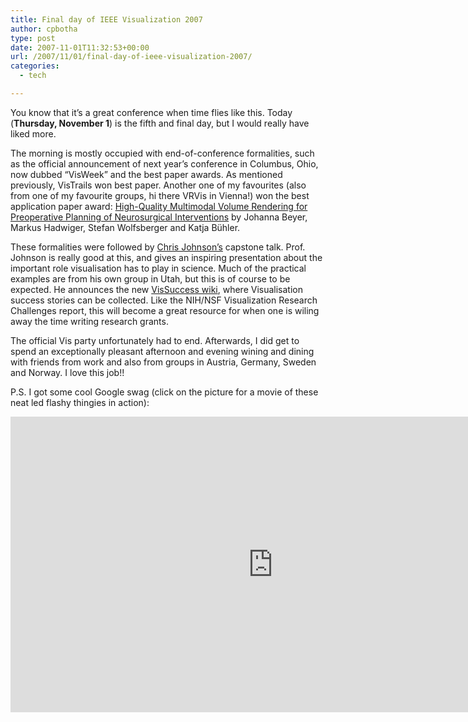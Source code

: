```yaml
---
title: Final day of IEEE Visualization 2007
author: cpbotha
type: post
date: 2007-11-01T11:32:53+00:00
url: /2007/11/01/final-day-of-ieee-visualization-2007/
categories:
  - tech

---
```

You know that it&#8217;s a great conference when time flies like this. Today (**Thursday, November 1**) is the fifth and final day, but I would really have liked more.

The morning is mostly occupied with end-of-conference formalities, such as the official announcement of next year&#8217;s conference in Columbus, Ohio, now dubbed &#8220;VisWeek&#8221; and the best paper awards. As mentioned previously, VisTrails won best paper. Another one of my favourites (also from one of my favourite groups, hi there VRVis in Vienna!) won the best application paper award: [High-Quality Multimodal Volume Rendering for Preoperative Planning of Neurosurgical Interventions][1] by Johanna Beyer, Markus Hadwiger, Stefan Wolfsberger and Katja Bühler.

These formalities were followed by [Chris Johnson&#8217;s][2] capstone talk. Prof. Johnson is really good at this, and gives an inspiring presentation about the important role visualisation has to play in science. Much of the practical examples are from his own group in Utah, but this is of course to be expected. He announces the new [VisSuccess wiki][3], where Visualisation success stories can be collected. Like the NIH/NSF Visualization Research Challenges report, this will become a great resource for when one is wiling away the time writing research grants.

The official Vis party unfortunately had to end. Afterwards, I did get to spend an exceptionally pleasant afternoon and evening wining and dining with friends from work and also from groups in Austria, Germany, Sweden and Norway. I love this job!!

P.S. I got some cool Google swag (click on the picture for a movie of these neat led flashy thingies in action):

<div class="jetpack-video-wrapper">
  <span class="embed-youtube" style="text-align:center; display: block;"><iframe class='youtube-player' type='text/html' width='840' height='473' src='https://www.youtube.com/embed/M1FvwMVyIdQ?version=3&#038;rel=1&#038;fs=1&#038;autohide=2&#038;showsearch=0&#038;showinfo=1&#038;iv_load_policy=1&#038;wmode=transparent' allowfullscreen='true' style='border:0;'></iframe></span>
</div>

 [1]: http://medvis.vrvis.at/fileadmin/publications/TR-VRVis-2007-028.pdf "Link to High-Quality Multi-volume rendering paper PDF"
 [2]: http://www.cs.utah.edu/~crj/ "Chris Johnson's homepage"
 [3]: http://www.sci.utah.edu/vissuccess/ "VisSuccess wiki"
